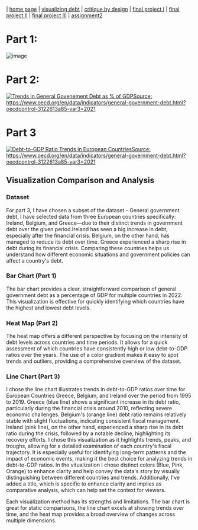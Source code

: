| [home page](https://shrutiujlan.github.io/tswd-portfolio/) | [visualizing debt](visualizing-government-debt) | [critique by design](critique-by-design) | [final project I](final-project-part-one) | [final project II](final-project-part-two) | [final project III](final-project-part-three) | [assignment2](/dataviz2.md)

# Part 1:

![image](https://github.com/user-attachments/assets/33bc26ca-2b71-4e52-8714-007fa714d948)

# Part 2:

<div class='tableauPlaceholder' id='viz1725842261045' style='position: relative'><noscript><a href='#'><img alt='Trends in General Govenement Debt as % of GDPSource: https:&#47;&#47;www.oecd.org&#47;en&#47;data&#47;indicators&#47;general-government-debt.html?oecdcontrol-3122613a85-var3=2021 ' src='https:&#47;&#47;public.tableau.com&#47;static&#47;images&#47;As&#47;Assignment2_17258422362600&#47;Sheet1&#47;1_rss.png' style='border: none' /></a></noscript><object class='tableauViz'  style='display:none;'><param name='host_url' value='https%3A%2F%2Fpublic.tableau.com%2F' /> <param name='embed_code_version' value='3' /> <param name='site_root' value='' /><param name='name' value='Assignment2_17258422362600&#47;Sheet1' /><param name='tabs' value='no' /><param name='toolbar' value='yes' /><param name='static_image' value='https:&#47;&#47;public.tableau.com&#47;static&#47;images&#47;As&#47;Assignment2_17258422362600&#47;Sheet1&#47;1.png' /> <param name='animate_transition' value='yes' /><param name='display_static_image' value='yes' /><param name='display_spinner' value='yes' /><param name='display_overlay' value='yes' /><param name='display_count' value='yes' /><param name='language' value='en-US' /><param name='filter' value='publish=yes' /></object></div>                
<script type='text/javascript'>                    
    var divElement = document.getElementById('viz1725842261045');                    
    var vizElement = divElement.getElementsByTagName('object')[0];                    
    vizElement.style.width='100%';vizElement.style.height=(divElement.offsetWidth*0.75)+'px';                    
    var scriptElement = document.createElement('script');                    
    scriptElement.src = 'https://public.tableau.com/javascripts/api/viz_v1.js';                    
    vizElement.parentNode.insertBefore(scriptElement, vizElement);                
</script>

# Part 3

<div class='tableauPlaceholder' id='viz1725900825582' style='position: relative'><noscript><a href='#'><img alt='Debt-to-GDP Ratio Trends in European CountriesSource: https:&#47;&#47;www.oecd.org&#47;en&#47;data&#47;indicators&#47;general-government-debt.html?oecdcontrol-3122613a85-var3=2021 ' src='https:&#47;&#47;public.tableau.com&#47;static&#47;images&#47;As&#47;Assignment2-part3_17258544812150&#47;Sheet1&#47;1_rss.png' style='border: none' /></a></noscript><object class='tableauViz'  style='display:none;'><param name='host_url' value='https%3A%2F%2Fpublic.tableau.com%2F' /> <param name='embed_code_version' value='3' /> <param name='site_root' value='' /><param name='name' value='Assignment2-part3_17258544812150&#47;Sheet1' /><param name='tabs' value='no' /><param name='toolbar' value='yes' /><param name='static_image' value='https:&#47;&#47;public.tableau.com&#47;static&#47;images&#47;As&#47;Assignment2-part3_17258544812150&#47;Sheet1&#47;1.png' /> <param name='animate_transition' value='yes' /><param name='display_static_image' value='yes' /><param name='display_spinner' value='yes' /><param name='display_overlay' value='yes' /><param name='display_count' value='yes' /><param name='language' value='en-GB' /><param name='filter' value='publish=yes' /></object></div>             
<script type='text/javascript'>                  
    var divElement = document.getElementById('viz1725900825582'); 
    var vizElement = divElement.getElementsByTagName('object')[0];    
    vizElement.style.width='100%';vizElement.style.height=(divElement.offsetWidth*0.75)+'px';   
    var scriptElement = document.createElement('script');            
    scriptElement.src = 'https://public.tableau.com/javascripts/api/viz_v1.js';     
    vizElement.parentNode.insertBefore(scriptElement, vizElement);       
</script>




## Visualization Comparison and Analysis

### Dataset
For part 3, I have chosen a subset of the dataset - General government debt, I have selected data from three European countries specifically: Ireland, Belgium, and Greece—due to their distinct trends in government debt over the given period.Ireland has seen a big increase in debt, especially after the financial crisis. Belgium, on the other hand, has managed to reduce its debt over time. Greece experienced a sharp rise in debt during its financial crisis. Comparing these countries helps us understand how different economic situations and government policies can affect a country's debt.

### Bar Chart (Part 1)
The bar chart provides a clear, straightforward comparison of general government debt as a percentage of GDP for multiple countries in 2022. This visualization is effective for quickly identifying which countries have the highest and lowest debt levels.

### Heat Map (Part 2)
The heat map offers a different perspective by focusing on the intensity of debt levels across countries and time periods. It allows for a quick assessment of which countries have consistently high or low debt-to-GDP ratios over the years. The use of a color gradient makes it easy to spot trends and outliers, providing a comprehensive overview of the dataset.

### Line Chart (Part 3) 
I chose the line chart illustrates trends in debt-to-GDP ratios over time for European Countries Greece, Belgium, and Ireland over the period from 1995 to 2019. Greece (blue line) shows a significant increase in its debt ratio, particularly during the financial crisis around 2010, reflecting severe economic challenges. Belgium's (orange line) debt ratio remains relatively stable with slight fluctuations, indicating consistent fiscal management. Ireland (pink line), on the other hand, experienced a sharp rise in its debt ratio during the crisis, followed by a notable decline, highlighting its recovery efforts. I chose this visualization as it highlights trends, peaks, and troughs, allowing for a detailed examination of each country's fiscal trajectory. It is especially useful for identifying long-term patterns and the impact of economic events, making it the best choice for analyzing trends in debt-to-GDP ratios. In the vitualization I chose distinct colors (Blue, Pink, Orange) to enhance clarity and help convey the data's story by visually distinguishing between different countries and trends. Additionally, I've added a title, which is specific to enhance clarity and implies as comparative analysis, which can help set the context for viewers.

Each visualization method has its strengths and limitations. The bar chart is great for static comparisons, the line chart excels at showing trends over time, and the heat map provides a broad overview of changes across multiple dimensions. 
